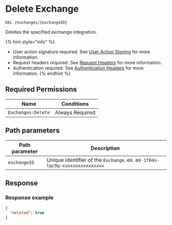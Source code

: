 # Delete Exchange

`DEL /exchanges/{exchangeID}`

Deletes the specified exchange integration.

{% hint style="info" %}
* User action signature required. See [User Action Signing](../../../api-docs/authentication/user-action-signing/) for more information.
* Request headers required. See [Request Headers](../../../getting-started/request-headers.md) for more information.
* Authentication required. See [Authentication Headers](../../../getting-started/request-headers.md#authentication-headers) for more information.
{% endhint %}

## Required Permissions

| Name               | Conditions      |
| ------------------ | --------------- |
| `Exchanges:Delete` | Always Required |

## Path parameters <a href="#response" id="response"></a>

| Path parameter | Description                                                                |
| -------------- | -------------------------------------------------------------------------- |
| `exchangeID`   | Unique identifier of the `Exchange`. ex. ex`-1f04s-lqc9q-xxxxxxxxxxxxxxxx` |

## Response <a href="#native-currency-request-body" id="native-currency-request-body"></a>

### Response example <a href="#response-example" id="response-example"></a>

```json
{
  "deleted": true
}
```
